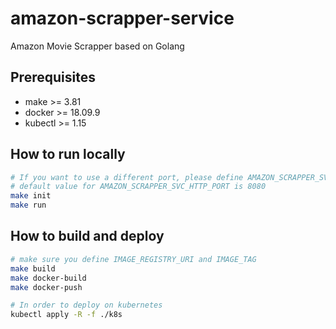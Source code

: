 # amazon-scrapper-service
Amazon Movie Scrapper based on Golang

## Prerequisites
- make >= 3.81
- docker >= 18.09.9
- kubectl >= 1.15

## How to run locally
``` bash
# If you want to use a different port, please define AMAZON_SCRAPPER_SVC_HTTP_PORT in the Makefile
# default value for AMAZON_SCRAPPER_SVC_HTTP_PORT is 8080
make init
make run
```



## How to build and deploy
``` bash
# make sure you define IMAGE_REGISTRY_URI and IMAGE_TAG
make build
make docker-build
make docker-push

# In order to deploy on kubernetes
kubectl apply -R -f ./k8s
```
